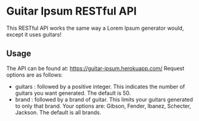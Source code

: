 # Guitar Ipsum RESTful API

This RESTful API works the same way a Lorem Ipsum generator would, except it uses guitars!

## Usage

The API can be found at: https://guitar-ipsum.herokuapp.com/
Request options are as follows:
- guitars : followed by a positive integer. This indicates the number of guitars you want generated. 
  The default is 50.
- brand : followed by a brand of guitar. This limits your guitars generated to only that brand.
  Your options are: Gibson, Fender, Ibanez, Schecter, Jackson. The default is all brands.